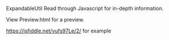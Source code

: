 ExpandableUtil
Read through Javascript for in-depth information.

View Preview.html for a preview.

https://jsfiddle.net/vufs97Le/2/ for example